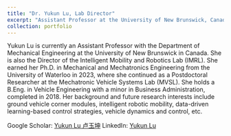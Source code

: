```yaml
---
title: "Dr. Yukun Lu, Lab Director"
excerpt: "Assistant Professor at the University of New Brunswick, Canada"
collection: portfolio
---
```


Yukun Lu is currently an Assistant Professor with the Department of Mechanical Engineering at the University of New Brunswick in Canada. She is also the Director of the Intelligent Mobility and Robotics Lab (IMRL). She earned her Ph.D. in Mechanical and Mechatronics Engineering from the University of Waterloo in 2023, where she continued as a Postdoctoral Researcher at the Mechatronic Vehicle Systems Lab (MVSL). She holds a B.Eng. in Vehicle Engineering with a minor in Business Administration, completed in 2018. Her background and future research interests include ground vehicle corner modules, intelligent robotic mobility, data-driven learning-based control strategies, vehicle dynamics and control, etc.

Google Scholar: [Yukun Lu 卢玉坤](https://scholar.google.com/citations?user=hLT1BjYAAAAJ&hl=en)
LinkedIn: [Yukun Lu](https://www.linkedin.com/in/yukun-lu-87b9b4152/)

